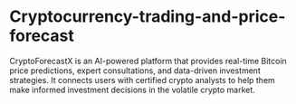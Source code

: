 # Cryptocurrency-trading-and-price-forecast
 CryptoForecastX is an AI-powered platform that provides real-time Bitcoin price predictions, expert  consultations, and data-driven investment strategies. It connects users with certified crypto analysts to help  them make informed investment decisions in the volatile crypto market.

